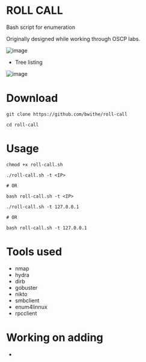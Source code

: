 # ROLL CALL
Bash script for enumeration

Originally designed while working through OSCP labs.


![image](https://github.com/user-attachments/assets/4b88ba67-c0c9-4619-b8d6-ad0359dafc2d)


- Tree listing

![image](https://github.com/user-attachments/assets/07186e9d-62d0-4391-b2f2-9a2e08a89293)


# Download
```
git clone https://github.com/bwithe/roll-call

cd roll-call

```

# Usage
```
chmod +x roll-call.sh

./roll-call.sh -t <IP>

# OR

bash roll-call.sh -t <IP>

```

```
./roll-call.sh -t 127.0.0.1

# OR

bash roll-call.sh -t 127.0.0.1

```

# Tools used
- nmap
- hydra
- dirb
- gobuster
- nikto
- smbclient
- enum4linnux
- rpcclient

# Working on adding
- 

